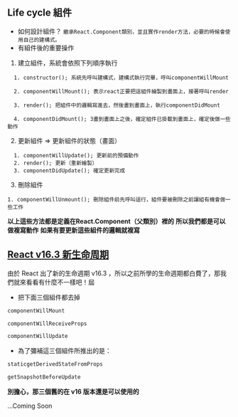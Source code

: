 ## Life cycle 組件
- 如何設計組件？
`繼承React.Component類別，並且實作render方法，必要的時候會使用自己的建構式。`
- 有組件後的重要操作
1. 建立組件，系統會依照下列順序執行
```
  1. constructor(); 系統先呼叫建構式，建構式執行完畢，呼叫componentWillMount

  2. componentWillMount(); 表示react正要把這組件繪製到畫面上，接著呼叫render

  3. render(); 把組件中的邏輯寫進去，然後畫到畫面上，執行componentDidMount

  4. componentDidMount(); 3畫到畫面上之後，確定組件已掛載到畫面上，確定後做一些動作
```

2. 更新組件 => 更新組件的狀態（畫面）

```
  1. componentWillUpdate(); 更新前的預備動作
  2. render(); 更新（重新繪製）
  3. componentDidUpdate(); 確定更新完成
```

3. 刪除組件
```
1. componentWillUnmount(); 刪除組件前先呼叫這行，組件要被刪除之前讓組有機會做一些工作
```


**以上這些方法都是定義在React.Component（父類別）裡的**
**所以我們都是可以做複寫動作**
**如果有要更新這些組件的邏輯就複寫**

## [React v16.3 新生命周期](https://juejin.im/post/5aca20c96fb9a028d700e1ce)
由於 React 出了新的生命週期 v16.3 ，所以之前所學的生命週期都白費了，那我們就來看看有什麼不一樣吧！屆

- 把下面三個組件都去掉
```jsx
componentWillMount

componentWillReceiveProps

componentWillUpdate
```
- 為了彌補這三個組件所推出的是：
```jsx
staticgetDerivedStateFromProps

getSnapshotBeforeUpdate
```
**別擔心，那三個舊的在 v16 版本還是可以使用的**

...Coming Soon